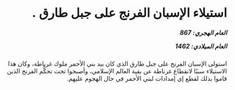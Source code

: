<h1 dir="rtl">استيلاء الإسبان الفرنج على جبل طارق .</h1>

<h5 dir="rtl">العام الهجري:  867

العام الميلادي: 1462

</h5>

<p dir="rtl">استولى الإسبان الفرنج على جبل طارق الذي كان بيد بني الأحمر ملوك غرناطة، وكان هذا الاستيلاء سببًا لانقطاع غرناطة عن بقية العالم الإسلامي، وأصبحوا تحت تحكُّم الفرنج الذين قاموا بذلك لقطع إي إمدادات لبني الأحمر في حال الهجوم عليهم.</p></br>
